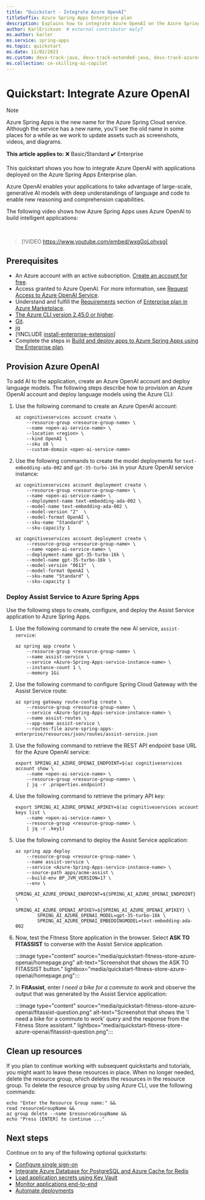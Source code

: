 ```yaml
---
title: "Quickstart - Integrate Azure OpenAI"
titleSuffix: Azure Spring Apps Enterprise plan
description: Explains how to integrate Azure OpenAI on the Azure Spring Apps Enterprise plan.
author: KarlErickson  # external contributor maly7
ms.author: karler
ms.service: spring-apps
ms.topic: quickstart
ms.date: 11/02/2023
ms.custom: devx-track-java, devx-track-extended-java, devx-track-azurecli
ms.collection: ce-skilling-ai-copilot
---
```


# Quickstart: Integrate Azure OpenAI

> [!NOTE]
> Azure Spring Apps is the new name for the Azure Spring Cloud service. Although the service has a new name, you'll see the old name in some places for a while as we work to update assets such as screenshots, videos, and diagrams.

**This article applies to:** ❌ Basic/Standard ✔️ Enterprise

This quickstart shows you how to integrate Azure OpenAI with applications deployed on the Azure Spring Apps Enterprise plan.

Azure OpenAI enables your applications to take advantage of large-scale, generative AI models with deep understandings of language and code to enable new reasoning and comprehension capabilities.

The following video shows how Azure Spring Apps uses Azure OpenAI to build intelligent applications:  

<br>

> [!VIDEO https://www.youtube.com/embed/wxgGoLohvsg]

## Prerequisites

- An Azure account with an active subscription. [Create an account for free](https://azure.microsoft.com/free/?WT.mc_id=A261C142F).
- Access granted to Azure OpenAI. For more information, see [Request Access to Azure OpenAI Service](https://customervoice.microsoft.com/Pages/ResponsePage.aspx?id=v4j5cvGGr0GRqy180BHbR7en2Ais5pxKtso_Pz4b1_xUOFA5Qk1UWDRBMjg0WFhPMkIzTzhKQ1dWNyQlQCN0PWcu).
- Understand and fulfill the [Requirements](how-to-enterprise-marketplace-offer.md#requirements) section of [Enterprise plan in Azure Marketplace](how-to-enterprise-marketplace-offer.md).
- [The Azure CLI version 2.45.0 or higher](/cli/azure/install-azure-cli).
- [Git](https://git-scm.com/).
- [jq](https://stedolan.github.io/jq/download/)
- [!INCLUDE [install-enterprise-extension](includes/install-enterprise-extension.md)]
- Complete the steps in [Build and deploy apps to Azure Spring Apps using the Enterprise plan](quickstart-deploy-apps-enterprise.md).

## Provision Azure OpenAI

To add AI to the application, create an Azure OpenAI account and deploy language models. The following steps describe how to provision an Azure OpenAI account and deploy language models using the Azure CLI:

1. Use the following command to create an Azure OpenAI account:

   ```azurecli
   az cognitiveservices account create \
       --resource-group <resource-group-name> \
       --name <open-ai-service-name> \
       --location <region> \
       --kind OpenAI \
       --sku s0 \
       --custom-domain <open-ai-service-name>   
   ```

1. Use the following commands to create the model deployments for `text-embedding-ada-002` and `gpt-35-turbo-16k` in your Azure OpenAI service instance:

   ```azurecli
   az cognitiveservices account deployment create \
       --resource-group <resource-group-name> \
       --name <open-ai-service-name> \
       --deployment-name text-embedding-ada-002 \
       --model-name text-embedding-ada-002 \
       --model-version "2"  \
       --model-format OpenAI \
       --sku-name "Standard" \
       --sku-capacity 1

   az cognitiveservices account deployment create \
       --resource-group <resource-group-name> \
       --name <open-ai-service-name> \
       --deployment-name gpt-35-turbo-16k \
       --model-name gpt-35-turbo-16k \
       --model-version "0613"  \
       --model-format OpenAI \
       --sku-name "Standard" \
       --sku-capacity 1
   ```

### Deploy Assist Service to Azure Spring Apps

Use the following steps to create, configure, and deploy the Assist Service application to Azure Spring Apps.

1. Use the following command to create the new AI service, `assist-service`:

   ```azurecli
   az spring app create \
       --resource-group <resource-group-name> \
       --name assist-service \
       --service <Azure-Spring-Apps-service-instance-name> \
       --instance-count 1 \
       --memory 1Gi
   ```

1. Use the following command to configure Spring Cloud Gateway with the Assist Service route:

   ```azurecli
   az spring gateway route-config create \
       --resource-group <resource-group-name> \
       --service <Azure-Spring-Apps-service-instance-name> \
       --name assist-routes \
       --app-name assist-service \
       --routes-file azure-spring-apps-enterprise/resources/json/routes/assist-service.json
   ```

1. Use the following command to retrieve the REST API endpoint base URL for the Azure OpenAI service:

   ```azurecli
   export SPRING_AI_AZURE_OPENAI_ENDPOINT=$(az cognitiveservices account show \
       --name <open-ai-service-name> \
       --resource-group <resource-group-name> \
       | jq -r .properties.endpoint)
   ```

1. Use the following command to retrieve the primary API key:

   ```azurecli
   export SPRING_AI_AZURE_OPENAI_APIKEY=$(az cognitiveservices account keys list \
       --name <open-ai-service-name> \
       --resource-group <resource-group-name> \
       | jq -r .key1)
   ```

1. Use the following command to deploy the Assist Service application:

   ```azurecli
   az spring app deploy 
       --resource-group <resource-group-name> \
       --name assist-service \
       --service <Azure-Spring-Apps-service-instance-name> \
       --source-path apps/acme-assist \
       --build-env BP_JVM_VERSION=17 \
       --env \
           SPRING_AI_AZURE_OPENAI_ENDPOINT=${SPRING_AI_AZURE_OPENAI_ENDPOINT} \
           SPRING_AI_AZURE_OPENAI_APIKEY=${SPRING_AI_AZURE_OPENAI_APIKEY} \
           SPRING_AI_AZURE_OPENAI_MODEL=gpt-35-turbo-16k \
           SPRING_AI_AZURE_OPENAI_EMBEDDINGMODEL=text-embedding-ada-002
   ```

1. Now, test the Fitness Store application in the browser. Select **ASK TO FITASSIST** to converse with the Assist Service application.

   :::image type="content" source="media/quickstart-fitness-store-azure-openai/homepage.png" alt-text="Screenshot that shows the ASK TO FITASSIST button." lightbox="media/quickstart-fitness-store-azure-openai/homepage.png":::

1. In **FitAssist**, enter *I need a bike for a commute to work* and observe the output that was generated by the Assist Service application:

   :::image type="content" source="media/quickstart-fitness-store-azure-openai/fitassist-question.png" alt-text="Screenshot that shows the 'I need a bike for a commute to work' query and the response from the Fitness Store assistant." lightbox="media/quickstart-fitness-store-azure-openai/fitassist-question.png":::

## Clean up resources

If you plan to continue working with subsequent quickstarts and tutorials, you might want to leave these resources in place. When no longer needed, delete the resource group, which deletes the resources in the resource group. To delete the resource group by using Azure CLI, use the following commands:

```azurecli
echo "Enter the Resource Group name:" &&
read resourceGroupName &&
az group delete --name $resourceGroupName &&
echo "Press [ENTER] to continue ..."
```

## Next steps

Continue on to any of the following optional quickstarts:

- [Configure single sign-on](quickstart-configure-single-sign-on-enterprise.md)
- [Integrate Azure Database for PostgreSQL and Azure Cache for Redis](quickstart-integrate-azure-database-and-redis-enterprise.md)
- [Load application secrets using Key Vault](quickstart-key-vault-enterprise.md)
- [Monitor applications end-to-end](quickstart-monitor-end-to-end-enterprise.md)
- [Automate deployments](quickstart-automate-deployments-github-actions-enterprise.md)
